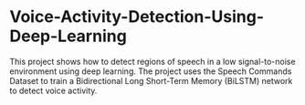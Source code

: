 # Voice-Activity-Detection-Using-Deep-Learning
This project shows how to detect regions of speech in a low signal-to-noise environment using deep learning. The project uses the Speech Commands Dataset to train a Bidirectional Long Short-Term Memory (BiLSTM) network to detect voice activity.
